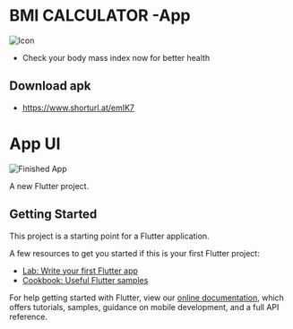 # BMI CALCULATOR -App
![Icon](https://github.com/swaraj961/Quizzler/blob/master/images/ic_launcher.png)
- Check your body mass index now for better health
## Download apk 
- https://www.shorturl.at/emIK7

# App UI 

![Finished App](https://github.com/swaraj961/Quizzler/blob/master/images/quizzler-demo.gif)

A new Flutter project.

## Getting Started

This project is a starting point for a Flutter application.

A few resources to get you started if this is your first Flutter project:

- [Lab: Write your first Flutter app](https://flutter.dev/docs/get-started/codelab)
- [Cookbook: Useful Flutter samples](https://flutter.dev/docs/cookbook)

For help getting started with Flutter, view our
[online documentation](https://flutter.dev/docs), which offers tutorials,
samples, guidance on mobile development, and a full API reference.